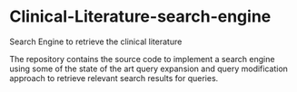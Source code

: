 # Clinical-Literature-search-engine
Search Engine to retrieve the clinical literature 

The repository contains the source code to implement a search engine using some of the state of the art query expansion and query modification approach to retrieve relevant search results for queries.
